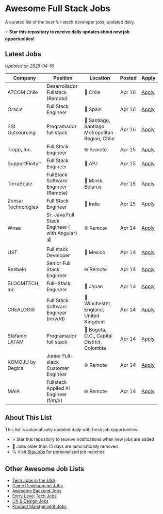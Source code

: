 # Awesome Full Stack Jobs

A curated list of the best full stack developer jobs, updated daily.

⭐ **Star this repository to receive daily updates about new job opportunities!**

## Latest Jobs

*Updated on 2025-04-16*

| Company | Position | Location | Posted | Apply |
| ------- | -------- | -------- | ------ | ------ |
| ATCOM Chile | Desarrollador Fullstack (Remoto) | 📍 Chile | Apr 16 | [Apply](https://starjobs.dev/jobs/cc50df8b05d0403696e15a4cc953d28e?utm=github) |
| Oracle | Full Stack Engineer | 📍 Spain | Apr 16 | [Apply](https://starjobs.dev/jobs/45d15c299bac442ca7de201f7c2363f2?utm=github) |
| SSI Outsourcing | Programador full stack | 📍 Santiago, Santiago Metropolitan Region, Chile | Apr 16 | [Apply](https://starjobs.dev/jobs/eb22e306dcce445c8f77bd4579b4514d?utm=github) |
| Trepp, Inc. | Full Stack Engineer | 🌐 Remote | Apr 15 | [Apply](https://starjobs.dev/jobs/a5577b7bbd564860882af3ff6a2c3265?utm=github) |
| SupportFinity™ | Full Stack Engineer | 📍 APJ | Apr 15 | [Apply](https://starjobs.dev/jobs/b067ce96509140f394c8ff240cee7441?utm=github) |
| TerraScale | FullStack Software Engineer (Remote) | 📍 Minsk, Belarus | Apr 15 | [Apply](https://starjobs.dev/jobs/9c3a5f80c98041cd9bc4ee5b14e4370f?utm=github) |
| Zensar Technologies | Full Stack Engineer | 📍 India | Apr 15 | [Apply](https://starjobs.dev/jobs/0ed82fd1f30043318c54c668ff0a8924?utm=github) |
| Wiraa | Sr. Java Full Stack Engineer ( with Angular) 💰 | 🌐 Remote | Apr 14 | [Apply](https://starjobs.dev/jobs/dc0a86223a0c42c0a36b4eb4417e0811?utm=github) |
| UST | Full stack Developer | 📍 Mexico | Apr 14 | [Apply](https://starjobs.dev/jobs/5e35bbaafe6442d7aa4062485faad633?utm=github) |
| Reebelo | Senior Full Stack Engineer | 🌐 Remote | Apr 14 | [Apply](https://starjobs.dev/jobs/4b2ba114398a4535b7f7c6d5c7a3e97d?utm=github) |
| BLOOMTECH, Inc | Full-Stack Engineer | 📍 Japan | Apr 14 | [Apply](https://starjobs.dev/jobs/db2aa821c8844b86b9b19f13f3251920?utm=github) |
| CREALOGIX | Full Stack Software Engineer (m/w/d) | 📍 Winchester, England, United Kingdom | Apr 14 | [Apply](https://starjobs.dev/jobs/b893858e208f4001a0b7758592412b16?utm=github) |
| Stefanini LATAM | Programador full stack | 📍 Bogota, D.C., Capital District, Colombia | Apr 14 | [Apply](https://starjobs.dev/jobs/97b660997ccf46a1825162de45d18eeb?utm=github) |
| KOMOJU by Degica | Junior Full-stack Customer Engineer | 🌐 Remote | Apr 14 | [Apply](https://starjobs.dev/jobs/23430bf9e7164560b437218401fef220?utm=github) |
| MAIA | Fullstack Applied AI Engineer (f/m/x) | 🌐 Remote | Apr 14 | [Apply](https://starjobs.dev/jobs/2aba8d3159244aa182366969885fb384?utm=github) |


## About This List

This list is automatically updated daily with fresh job opportunities.

* ⭐ Star this repository to receive notifications when new jobs are added
* 🔄 Jobs older than 15 days are automatically removed
* 🔍 Visit [StarJobs](https://starjobs.dev?utm=github) for personalized job matches

## Other Awesome Job Lists

* [Tech Jobs in the USA](https://github.com/bansalnagesh/tech-jobs-usa)
* [Game Development Jobs](https://github.com/bansalnagesh/game-development-jobs)
* [Awesome Backend Jobs](https://github.com/bansalnagesh/awesome-backend-jobs)
* [Entry Level Tech Jobs](https://github.com/bansalnagesh/entry-level-tech-jobs)
* [UX & Design Jobs](https://github.com/bansalnagesh/ux-design-jobs)
* [Product Management Jobs](https://github.com/bansalnagesh/product-management-jobs)
